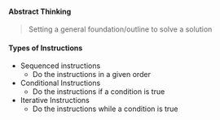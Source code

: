 #### Abstract Thinking
> Setting a general foundation/outline to solve a solution

#### Types of Instructions

- Sequenced instructions
	- Do the instructions in a given order
- Conditional Instructions
	- Do the instructions if a condition is true
- Iterative Instructions
	- Do the instructions while a condition is true